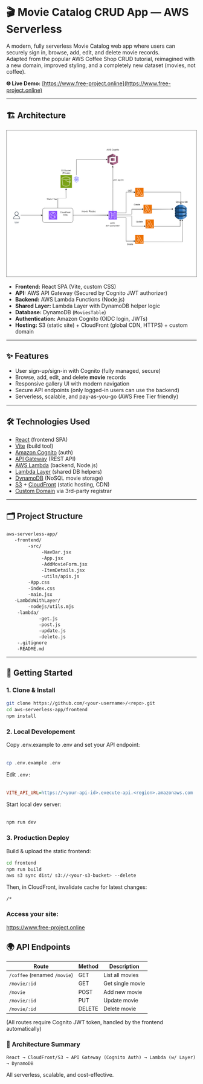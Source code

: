 # 🎬 Movie Catalog CRUD App — AWS Serverless

A modern, fully serverless Movie Catalog web app where users can securely sign in, browse, add, edit, and delete movie records.  
Adapted from the popular AWS Coffee Shop CRUD tutorial, reimagined with a new domain, improved styling, and a completely new dataset (movies, not coffee).

**🌐 Live Demo:** [https://www.free-project.online](https://www.free-project.online)

---

## 🏗️ Architecture

![Serverless Architecture](./architecture.png)

- **Frontend:** React SPA (Vite, custom CSS)  
- **API:** AWS API Gateway (Secured by Cognito JWT authorizer)
- **Backend:** AWS Lambda Functions (Node.js)  
- **Shared Layer:** Lambda Layer with DynamoDB helper logic  
- **Database:** DynamoDB (`MoviesTable`)
- **Authentication:** Amazon Cognito (OIDC login, JWTs)
- **Hosting:** S3 (static site) + CloudFront (global CDN, HTTPS) + custom domain

---

## ✨ Features

- User sign-up/sign-in with Cognito (fully managed, secure)
- Browse, add, edit, and delete **movie** records
- Responsive gallery UI with modern navigation
- Secure API endpoints (only logged-in users can use the backend)
- Serverless, scalable, and pay-as-you-go (AWS Free Tier friendly)

---

## 🛠️ Technologies Used

- [React](https://react.dev/) (frontend SPA)
- [Vite](https://vitejs.dev/) (build tool)
- [Amazon Cognito](https://aws.amazon.com/cognito/) (auth)
- [API Gateway](https://aws.amazon.com/api-gateway/) (REST API)
- [AWS Lambda](https://aws.amazon.com/lambda/) (backend, Node.js)
- [Lambda Layer](https://docs.aws.amazon.com/lambda/latest/dg/configuration-layers.html) (shared DB helpers)
- [DynamoDB](https://aws.amazon.com/dynamodb/) (NoSQL movie storage)
- [S3](https://aws.amazon.com/s3/) + [CloudFront](https://aws.amazon.com/cloudfront/) (static hosting, CDN)
- [Custom Domain](https://www.free-project.online) via 3rd-party registrar

---

## 🗂️ Project Structure
```
aws-serverless-app/
   -frontend/
        -src/
             -NavBar.jsx
             -App.jsx
             -AddMovieForm.jsx
             -ItemDetails.jsx
             -utils/apis.js
        -App.css
        -index.css
        -main.jsx
   -LambdaWithLayer/
        -nodejs/utils.mjs
    -lambda/
            -get.js
            -post.js
            -update.js
            -delete.js
    -.gitignore
    -README.md
```

---

## 🚀 Getting Started

### 1. Clone & Install

```bash
git clone https://github.com/<your-username>/<repo>.git
cd aws-serverless-app/frontend
npm install
```
### 2. Local Developement

Copy .env.example to .env and set your API endpoint:

```bash

cp .env.example .env

```

Edit `.env:`

```ini

VITE_API_URL=https://<your-api-id>.execute-api.<region>.amazonaws.com
```
Start local dev server:

```bash

npm run dev

```

### 3. Production Deploy
Build & upload the static frontend:

```bash
cd frontend
npm run build
aws s3 sync dist/ s3://<your-s3-bucket> --delete
```
Then, in CloudFront, invalidate cache for latest changes:

```
/*
```

### Access your site:

https://www.free-project.online

## 🌍 API Endpoints
| Route                        | Method | Description      |
| ---------------------------- | ------ | ---------------- |
| `/coffee` (renamed `/movie`) | GET    | List all movies  |
| `/movie/:id`                 | GET    | Get single movie |
| `/movie`                     | POST   | Add new movie    |
| `/movie/:id`                 | PUT    | Update movie     |
| `/movie/:id`                 | DELETE | Delete movie     |


(All routes require Cognito JWT token, handled by the frontend automatically)

### 🧩 Architecture Summary
```
React → CloudFront/S3 → API Gateway (Cognito Auth) → Lambda (w/ Layer) → DynamoDB
```
All serverless, scalable, and cost-effective.

